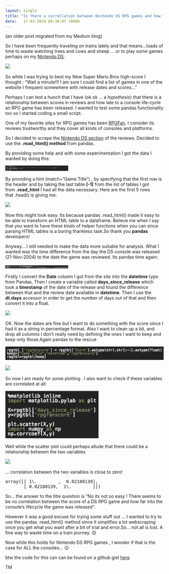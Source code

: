 ```yaml
---
layout: single
title: "Is there a correllation between Nintendo DS RPG games and how far into the console’s lifecycle the games were released?"
date:   17-03-2019 08:38:07 +0000
---
```



(an older post migrated from my Medium blog)

So I have been frequently traveling on trains lately and that means…loads of time to waste watching trees and cows and sheep … or to play some games perhaps on my [Nintendo DS](https://en.wikipedia.org/wiki/Nintendo_DS).

![](https://cdn-images-1.medium.com/max/1600/1*2HOzC7_zg9HnZEM8k578UQ.png)

So while I was trying to best my New Super Mario Bros high-score I thought : “Wait a minute!!! I am sure I could find a list of games in one of the website I frequent somewhere with release dates and scores…”

Perhaps I can test a hunch that I have (ok ok … a _hypothesis_) that there is a relationship between scores in reviews and how late to a console life-cycle an RPG game has been released. I wanted to test some pandas functionality too so I started coding a small script.

One of my favorite sites for RPG games has been [RPGFan](http://www.rpgfan.com/reviews.html). I consider its reviews trustworthy and they cover all kinds of consoles and platforms.

So I decided to scrape the [Nintendo DS section](http://www.rpgfan.com/reviews-ds.html) of the reviews. Decided to use the **.read_html() method** from pandas. 

By providing some help and with some experimentation I got the data I wanted by doing this:

<img src="https://raw.githubusercontent.com/mamonu/mamonu.github.io/master/assets/NDS/src2img(0).png" alt="code" style="width:200px;"/>


By providing a hint (match=”Game Title”) , by specifying that the first row is the header and by taking the last table **[-1]** from the list of tables I got from **.read_html** I had all the data necessary. Here are the first 5 rows that .head() is giving me:

![](https://cdn-images-1.medium.com/max/1600/1*7HH56RKceFiDqNwLZYZc1A.png)

Now this might look easy. Its because pandas .read_html() made it easy to be able to transform an HTML table to a dataframe. 
Believe me when I say that you want to have these kinds of helper functions when you can since parsing HTML tables is a boring thankless task.So thank you **pandas** developers!

Anyway… I still needed to make the data more suitable for analysis. What I wanted was the time difference from the day the DS console was released (21-Nov-2004) to the date the game was reviewed. Its pandas time again:

<img src="https://raw.githubusercontent.com/mamonu/mamonu.github.io/master/assets/NDS/src2img(1).png" alt="code" style="width:200px;"/>


Firstly I convert the **Date** column I got from the site into the **datetime** type from Pandas. Then I create a variable called **days_since_release** which took a **timestamp** of the date of the release and found the difference between that and the review date available in **datetime**. Then I use the **dt.days** accessor in order to get the number of days out of that and then convert it into a float.

![](https://cdn-images-1.medium.com/max/1600/1*GFaa4Klw62md827yHeawcw.png)

OK. Now the dates are fine but I want to do something with the score since I had it as a string in percentage format. Also I want to clean up a bit, and drop all columns I don’t really need by defining the ones I want to keep and keep only those.Again pandas to the rescue

![](https://raw.githubusercontent.com/mamonu/mamonu.github.io/master/assets/NDS/src2img(2).png)


![](https://cdn-images-1.medium.com/max/1600/1*hu4ixAKVjd3THjyewYSyaA.png)

So now I am ready for some plotting . I also want to check if these variables are correlated at all:

![](https://raw.githubusercontent.com/mamonu/mamonu.github.io/master/assets/NDS/src2img(3).png)


Well while the scatter plot could perhaps allude that there could be a relationship between the two variables

![](https://cdn-images-1.medium.com/max/1600/1*jR1jFUVM1OBnuE8YSEdYIg.png)

… correlation between the two variables is close to zero!

<pre name="b8b7" id="b8b7" class="graf graf--pre graf-after--p">array([[ 1\.        ,  0.02188139],
       [ 0.02188139,  1\.        ]])</pre>

So… the answer to the title question is “No its not so easy ! There seems to be no correlation between the score of a DS RPG game and how far into the console’s lifecycle the game was released”.

However it was a good excuse for trying some stuff out … I wanted to try to use the pandas .read_html() method since it simplifies a lot webscraping once you get what you want after a bit of trial and error.So… not all is lost. A fine way to waste time on a train journey. 😊

Now while this holds for Nintendo DS RPG games , I wonder if that is the case for ALL the consoles… 😉

btw the code for this can can be found on a github gist [here](https://gist.github.com/mamonu/a3d2b4f6c0baec1c62299d1d98d5ea93)

TM
